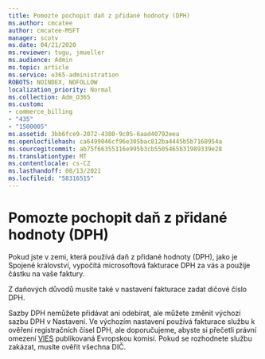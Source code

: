 ```yaml
---
title: Pomozte pochopit daň z přidané hodnoty (DPH)
ms.author: cmcatee
author: cmcatee-MSFT
manager: scotv
ms.date: 04/21/2020
ms.reviewer: tugu, jmueller
ms.audience: Admin
ms.topic: article
ms.service: o365-administration
ROBOTS: NOINDEX, NOFOLLOW
localization_priority: Normal
ms.collection: Adm_O365
ms.custom:
- commerce_billing
- "435"
- "1500005"
ms.assetid: 3bb6fce9-2072-4380-9c05-6aad40792eea
ms.openlocfilehash: ca6499046cf96e305bac812ba4445b5b7168954a
ms.sourcegitcommit: ab75f66355116e995b3cb5505465b31989339e28
ms.translationtype: MT
ms.contentlocale: cs-CZ
ms.lasthandoff: 08/13/2021
ms.locfileid: "58316515"
---
```

# <a name="help-understanding-value-added-tax-vat"></a>Pomozte pochopit daň z přidané hodnoty (DPH)

Pokud jste v zemi, která používá daň z přidané hodnoty (DPH), jako je Spojené království, vypočítá microsoftová fakturace DPH za vás a použije částku na vaše faktury.
  
Z daňových důvodů musíte také v nastavení fakturace zadat dičové číslo DPH.
  
Sazby DPH nemůžete přidávat ani odebírat, ale můžete změnit výchozí sazbu DPH v Nastavení. Ve výchozím nastavení používá fakturace službu k ověření registračních čísel DPH, ale doporučujeme, abyste si přečetli právní omezení [VIES](https://go.microsoft.com/fwlink/?LinkID=841741) publikovaná Evropskou komisí. Pokud se rozhodnete službu zakázat, musíte ověřit všechna DIČ.